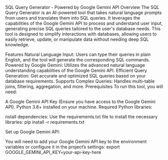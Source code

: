 SQL Query Generator - Powered by Google Gemini API
Overview
The SQL Query Generator is an AI-powered tool that takes natural language prompts from users and translates them into SQL queries. It leverages the capabilities of the Google Gemini API to process and understand user input, generating precise SQL queries tailored to the user's database needs. This tool is designed to simplify interactions with databases, allowing users to easily retrieve, update, or manipulate data without needing deep SQL knowledge.

Features
Natural Language Input: Users can type their queries in plain English, and the tool will generate the corresponding SQL commands.
Powered by Google Gemini: Utilizes the advanced natural language understanding capabilities of the Google Gemini API.
Efficient Query Generation: Get accurate and optimized SQL queries based on your database requirements.
Supports Complex Queries: Handles multi-table joins, filtering, aggregation, and more.
Prerequisites
To run this tool, you will need:

A Google Gemini API Key (Ensure you have access to the Google Gemini API).
Python 3.8+ installed on your machine.
Required Python libraries:


nstall dependencies:
Use the requirements.txt file to install the necessary libraries:
pip install -r requirements.txt


Set up Google Gemini API:

You will need to add your Google Gemini API key to the environment variables or configure it in the project’s settings:
export GOOGLE_GEMINI_API_KEY=your-api-key-here
